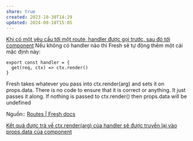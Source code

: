```yaml
---
share: true
created: 2023-10-30T14:29
updated: 2024-08-18T15:05
---
```

[Khi có một yêu cầu tới một route, handler được gọi trước, sau đó tới component](./Khi%20c%C3%B3%20m%E1%BB%99t%20y%C3%AAu%20c%E1%BA%A7u%20t%E1%BB%9Bi%20m%E1%BB%99t%20route,%20handler%20%C4%91%C6%B0%E1%BB%A3c%20g%E1%BB%8Di%20tr%C6%B0%E1%BB%9Bc,%20sau%20%C4%91%C3%B3%20t%E1%BB%9Bi%20component.md)
Nếu không có handler nào thì Fresh sẽ tự động thêm một cái mặc định này:

```tsx
export const handler = {
  get(req, ctx) => ctx.render()
}
```
Fresh takes whatever you pass into ctx.render(arg) and sets it on props.data. There is no code to ensure that it is correct or anything. It just passes it along. If nothing is passed to ctx.render() then props.data will be undefined

Nguồn:: [Routes | Fresh docs](https://fresh.deno.dev/docs/concepts/routes)

[Kết quả được trả về ctx.render(arg) của handler sẽ được truyền lại vào props.data của component](./K%E1%BA%BFt%20qu%E1%BA%A3%20%C4%91%C6%B0%E1%BB%A3c%20tr%E1%BA%A3%20v%E1%BB%81%20ctx.render(arg)%20c%E1%BB%A7a%20handler%20s%E1%BA%BD%20%C4%91%C6%B0%E1%BB%A3c%20truy%E1%BB%81n%20l%E1%BA%A1i%20v%C3%A0o%20props.data%20c%E1%BB%A7a%20component.md)